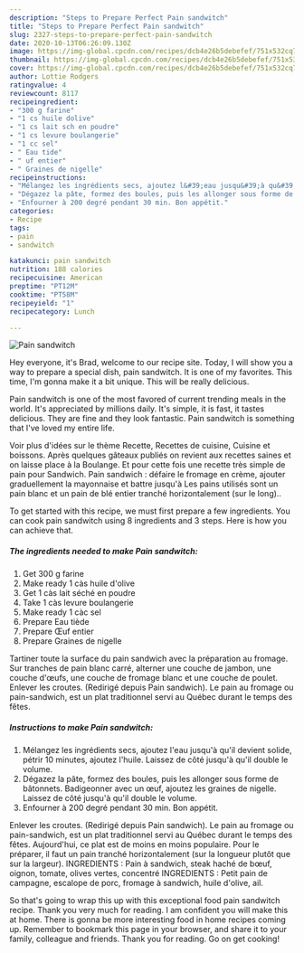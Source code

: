 ```yaml
---
description: "Steps to Prepare Perfect Pain sandwitch"
title: "Steps to Prepare Perfect Pain sandwitch"
slug: 2327-steps-to-prepare-perfect-pain-sandwitch
date: 2020-10-13T06:26:09.130Z
image: https://img-global.cpcdn.com/recipes/dcb4e26b5debefef/751x532cq70/pain-sandwitch-photo-principale-de-la-recette.jpg
thumbnail: https://img-global.cpcdn.com/recipes/dcb4e26b5debefef/751x532cq70/pain-sandwitch-photo-principale-de-la-recette.jpg
cover: https://img-global.cpcdn.com/recipes/dcb4e26b5debefef/751x532cq70/pain-sandwitch-photo-principale-de-la-recette.jpg
author: Lottie Rodgers
ratingvalue: 4
reviewcount: 8117
recipeingredient:
- "300 g farine"
- "1 cs huile dolive"
- "1 cs lait sch en poudre"
- "1 cs levure boulangerie"
- "1 cc sel"
- " Eau tide"
- " uf entier"
- " Graines de nigelle"
recipeinstructions:
- "Mélangez les ingrédients secs, ajoutez l&#39;eau jusqu&#39;à qu&#39;il devient solide, pétrir 10 minutes, ajoutez l&#39;huile. Laissez de côté jusqu&#39;à qu&#39;il double le volume."
- "Dégazez la pâte, formez des boules, puis les allonger sous forme de bâtonnets. Badigeonner avec un œuf, ajoutez les graines de nigelle. Laissez de côté jusqu&#39;à qu&#39;il double le volume."
- "Enfourner à 200 degré pendant 30 min. Bon appétit."
categories:
- Recipe
tags:
- pain
- sandwitch

katakunci: pain sandwitch 
nutrition: 188 calories
recipecuisine: American
preptime: "PT12M"
cooktime: "PT58M"
recipeyield: "1"
recipecategory: Lunch

---
```



![Pain sandwitch](https://img-global.cpcdn.com/recipes/dcb4e26b5debefef/751x532cq70/pain-sandwitch-photo-principale-de-la-recette.jpg)

Hey everyone, it's Brad, welcome to our recipe site. Today, I will show you a way to prepare a special dish, pain sandwitch. It is one of my favorites. This time, I'm gonna make it a bit unique. This will be really delicious.

Pain sandwitch is one of the most favored of current trending meals in the world. It's appreciated by millions daily. It's simple, it is fast, it tastes delicious. They are fine and they look fantastic. Pain sandwitch is something that I've loved my entire life.

Voir plus d&#39;idées sur le thème Recette, Recettes de cuisine, Cuisine et boissons. Après quelques gâteaux publiés on revient aux recettes saines et on laisse place à la Boulange. Et pour cette fois une recette très simple de pain pour Sandwich. Pain sandwich : défaire le fromage en crème, ajouter graduellement la mayonnaise et battre jusqu&#39;à Les pains utilisés sont un pain blanc et un pain de blé entier tranché horizontalement (sur le long)..


To get started with this recipe, we must first prepare a few ingredients. You can cook pain sandwitch using 8 ingredients and 3 steps. Here is how you can achieve that.

<!--inarticleads1-->

##### The ingredients needed to make Pain sandwitch:

1. Get 300 g farine
1. Make ready 1 càs huile d&#39;olive
1. Get 1 càs lait séché en poudre
1. Take 1 càs levure boulangerie
1. Make ready 1 càc sel
1. Prepare  Eau tiède
1. Prepare  Œuf entier
1. Prepare  Graines de nigelle


Tartiner toute la surface du pain sandwich avec la préparation au fromage. Sur tranches de pain blanc carré, alterner une couche de jambon, une couche d&#39;œufs, une couche de fromage blanc et une couche de poulet. Enlever les croutes. (Redirigé depuis Pain sandwich). Le pain au fromage ou pain-sandwich, est un plat traditionnel servi au Québec durant le temps des fêtes. 

<!--inarticleads2-->

##### Instructions to make Pain sandwitch:

1. Mélangez les ingrédients secs, ajoutez l&#39;eau jusqu&#39;à qu&#39;il devient solide, pétrir 10 minutes, ajoutez l&#39;huile. Laissez de côté jusqu&#39;à qu&#39;il double le volume.
1. Dégazez la pâte, formez des boules, puis les allonger sous forme de bâtonnets. Badigeonner avec un œuf, ajoutez les graines de nigelle. Laissez de côté jusqu&#39;à qu&#39;il double le volume.
1. Enfourner à 200 degré pendant 30 min. Bon appétit.


Enlever les croutes. (Redirigé depuis Pain sandwich). Le pain au fromage ou pain-sandwich, est un plat traditionnel servi au Québec durant le temps des fêtes. Aujourd&#39;hui, ce plat est de moins en moins populaire. Pour le préparer, il faut un pain tranché horizontalement (sur la longueur plutôt que sur la largeur). INGREDIENTS : Pain à sandwich, steak haché de bœuf, oignon, tomate, olives vertes, concentré INGREDIENTS : Petit pain de campagne, escalope de porc, fromage à sandwich, huile d&#39;olive, ail. 

So that's going to wrap this up with this exceptional food pain sandwitch recipe. Thank you very much for reading. I am confident you will make this at home. There is gonna be more interesting food in home recipes coming up. Remember to bookmark this page in your browser, and share it to your family, colleague and friends. Thank you for reading. Go on get cooking!
